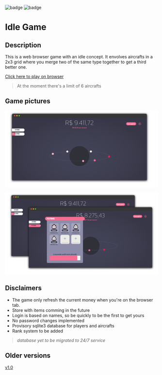 
![badge](https://img.shields.io/static/v1?label=Version&message=2.0&color=green) 
![badge](https://img.shields.io/static/v1?label=Status&message=Online&color=green) 

# Idle Game

## Description

This is a web browser game with an idle concept. It envolves aircrafts in a 2x3 grid where you merge two of the same type together to get a third better one. 

[Click here to play on browser](https://idlegame.vercel.app/)

>At the moment there's a limit of 6 aircrafts

## Game pictures

![picture 1](./screenshots/pic1_v2.0.png)  

![picture 2](./screenshots/pic2_v2.0.png)

## Disclaimers 

- The game only refresh the current money when you're on the browser tab.
- Store with items comming in the future
- Login is based on names, so be quickly to be the first to get yours
- No password changes implemented
- Provisory sqlite3 database for players and aircrafts
- Rank system to be added


> _database yet to be migrated to 24/7 service_

## Older versions

[v1.0](./v1.0.md)
